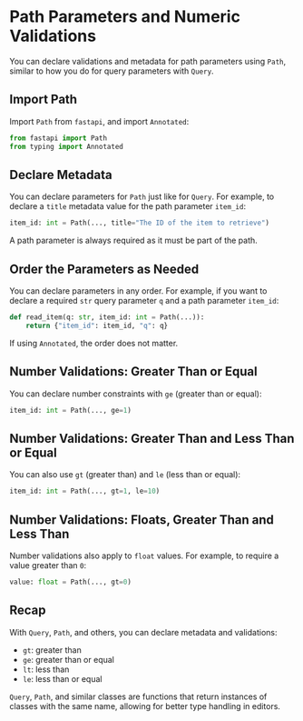 # Path Parameters and Numeric Validations

You can declare validations and metadata for path parameters using `Path`, similar to how you do for query parameters with `Query`.

## Import Path

Import `Path` from `fastapi`, and import `Annotated`:

```Python
from fastapi import Path
from typing import Annotated
```

## Declare Metadata

You can declare parameters for `Path` just like for `Query`. For example, to declare a `title` metadata value for the path parameter `item_id`:

```Python
item_id: int = Path(..., title="The ID of the item to retrieve")
```

A path parameter is always required as it must be part of the path.

## Order the Parameters as Needed

You can declare parameters in any order. For example, if you want to declare a required `str` query parameter `q` and a path parameter `item_id`:

```Python
def read_item(q: str, item_id: int = Path(...)):
    return {"item_id": item_id, "q": q}
```

If using `Annotated`, the order does not matter.

## Number Validations: Greater Than or Equal

You can declare number constraints with `ge` (greater than or equal):

```Python
item_id: int = Path(..., ge=1)
```

## Number Validations: Greater Than and Less Than or Equal

You can also use `gt` (greater than) and `le` (less than or equal):

```Python
item_id: int = Path(..., gt=1, le=10)
```

## Number Validations: Floats, Greater Than and Less Than

Number validations also apply to `float` values. For example, to require a value greater than `0`:

```Python
value: float = Path(..., gt=0)
```

## Recap

With `Query`, `Path`, and others, you can declare metadata and validations:

- `gt`: greater than
- `ge`: greater than or equal
- `lt`: less than
- `le`: less than or equal

`Query`, `Path`, and similar classes are functions that return instances of classes with the same name, allowing for better type handling in editors.